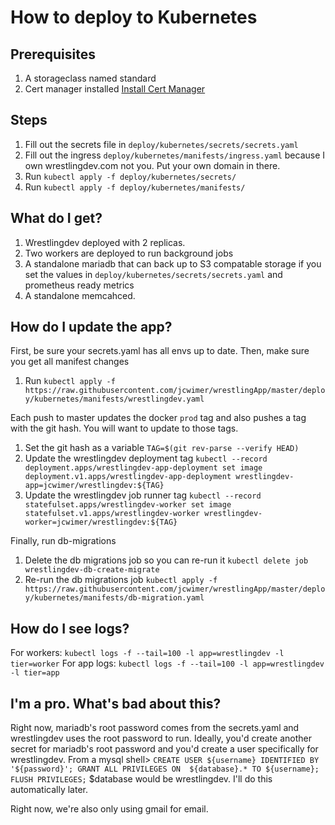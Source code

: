 # How to deploy to Kubernetes

## Prerequisites
1. A storageclass named standard
2. Cert manager installed [Install Cert Manager](https://docs.cert-manager.io/en/latest/getting-started/install/kubernetes.html)

## Steps
1. Fill out the secrets file in `deploy/kubernetes/secrets/secrets.yaml`
2. Fill out the ingress `deploy/kubernetes/manifests/ingress.yaml` because I own wrestlingdev.com not you. Put your own domain in there.
3. Run `kubectl apply -f deploy/kubernetes/secrets/`
4. Run `kubectl apply -f deploy/kubernetes/manifests/`

## What do I get?
1. Wrestlingdev deployed with 2 replicas.
2. Two workers are deployed to run background jobs
3. A standalone mariadb that can back up to S3 compatable storage if you set the values in `deploy/kubernetes/secrets/secrets.yaml` and prometheus ready metrics
4. A standalone memcahced.

## How do I update the app?
First, be sure your secrets.yaml has all envs up to date. Then, make sure you get all manifest changes
1. Run `kubectl apply -f https://raw.githubusercontent.com/jcwimer/wrestlingApp/master/deploy/kubernetes/manifests/wrestlingdev.yaml`

Each push to master updates the docker `prod` tag and also pushes a tag with the git hash. You will want to update to those tags.
1. Set the git hash as a variable `TAG=$(git rev-parse --verify HEAD)`
2. Update the wrestlingdev deployment tag `kubectl --record deployment.apps/wrestlingdev-app-deployment set image deployment.v1.apps/wrestlingdev-app-deployment wrestlingdev-app=jcwimer/wrestlingdev:${TAG}`
3. Update the wrestlingdev job runner tag `kubectl --record statefulset.apps/wrestlingdev-worker set image statefulset.v1.apps/wrestlingdev-worker wrestlingdev-worker=jcwimer/wrestlingdev:${TAG}`

Finally, run db-migrations
1. Delete the db migrations job so you can re-run it `kubectl delete job wrestlingdev-db-create-migrate`
2. Re-run the db migrations job `kubectl apply -f https://raw.githubusercontent.com/jcwimer/wrestlingApp/master/deploy/kubernetes/manifests/db-migration.yaml`

## How do I see logs?

For workers: `kubectl logs -f --tail=100 -l app=wrestlingdev -l tier=worker`
For app logs: `kubectl logs -f --tail=100 -l app=wrestlingdev -l tier=app`

## I'm a pro. What's bad about this?
Right now, mariadb's root password comes from the secrets.yaml and wrestlingdev uses the root password to run. Ideally, you'd create another secret for mariadb's root password and you'd create a user specifically for wrestlingdev.
From a mysql shell> `CREATE USER ${username} IDENTIFIED BY '${password}'; GRANT ALL PRIVILEGES ON  ${database}.* TO ${username}; FLUSH PRIVILEGES;` $database would be wrestlingdev. I'll do this automatically later.

Right now, we're also only using gmail for email.
